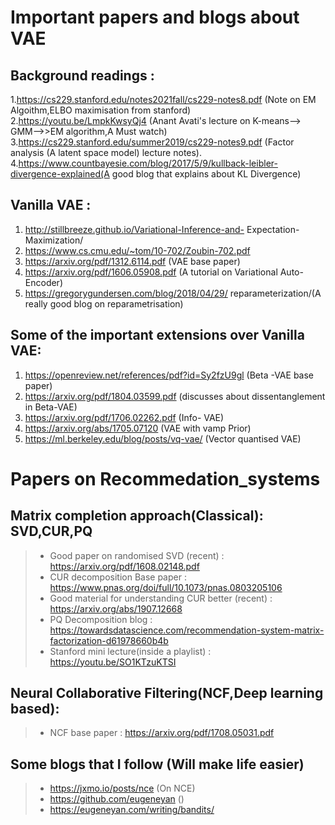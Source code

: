 # Important papers and blogs about VAE 


## Background readings :<br/>

1.https://cs229.stanford.edu/notes2021fall/cs229-notes8.pdf (Note on EM Algoithm,ELBO maximisation from stanford)<br/>
2.https://youtu.be/LmpkKwsyQj4 (Anant Avati's lecture on K-means--> GMM-->>EM algorithm,A Must watch)<br/>
3.https://cs229.stanford.edu/summer2019/cs229-notes9.pdf (Factor analysis (A latent space model) lecture notes).<br/>
4.https://www.countbayesie.com/blog/2017/5/9/kullback-leibler-divergence-explained(A good blog that explains about KL Divergence)<br/>

## Vanilla VAE :

1. http://stillbreeze.github.io/Variational-Inference-and-
Expectation-Maximization/
2. https://www.cs.cmu.edu/~tom/10-702/Zoubin-702.pdf
3. https://arxiv.org/pdf/1312.6114.pdf (VAE base paper)
4. https://arxiv.org/pdf/1606.05908.pdf (A tutorial on Variational Auto-Encoder)
5. https://gregorygundersen.com/blog/2018/04/29/
reparameterization/(A really good blog on reparametrisation)


## Some of the important extensions over Vanilla VAE:

1. https://openreview.net/references/pdf?id=Sy2fzU9gl (Beta -VAE base paper)
2. https://arxiv.org/pdf/1804.03599.pdf (discusses about dissentanglement in Beta-VAE)
3. https://arxiv.org/pdf/1706.02262.pdf (Info- VAE)
4. https://arxiv.org/abs/1705.07120 (VAE with vamp Prior)
5. https://ml.berkeley.edu/blog/posts/vq-vae/ (Vector quantised VAE)



# Papers on Recommedation_systems

## Matrix completion approach(Classical): SVD,CUR,PQ
> - Good paper on randomised SVD (recent) : https://arxiv.org/pdf/1608.02148.pdf
> - CUR decomposition Base paper : https://www.pnas.org/doi/full/10.1073/pnas.0803205106 <br/>
> - Good material for understanding CUR better (recent) : https://arxiv.org/abs/1907.12668 <br/>
> - PQ Decomposition blog : https://towardsdatascience.com/recommendation-system-matrix-factorization-d61978660b4b <br/>
> - Stanford mini lecture(inside a playlist) : https://youtu.be/SO1KTzuKTSI <br/>

## Neural Collaborative Filtering(NCF,Deep learning based): <br/>

> - NCF base paper : https://arxiv.org/pdf/1708.05031.pdf

## Some blogs that I follow (Will make life easier)

> - https://jxmo.io/posts/nce (On NCE) <br/>
> - https://github.com/eugeneyan () <br/>
> - https://eugeneyan.com/writing/bandits/ <br/>




<!---

# Important papers and blogs about GAN

-https://vincentherrmann.github.io/blog/wasserstein/
- https://www.alexirpan.com/2017/02/22/wasserstein-gan.html
- Connecting Generative Adversarial Networks and Actor-Critic Methods(https://arxiv.org/abs/1610.01945)
- InfoGAN:(https://arxiv.org/abs/1606.03657)
- Generative Adversarial Networks(https://arxiv.org/abs/1406.2661)
- Adversarial Feature Learning(https://arxiv.org/abs/1605.09782)
- GAN vs Actor Critic (https://www.quora.com/How-is-the-GAN-different-from-the-actor-critic-method-in-reinforcement-learning)
--->
